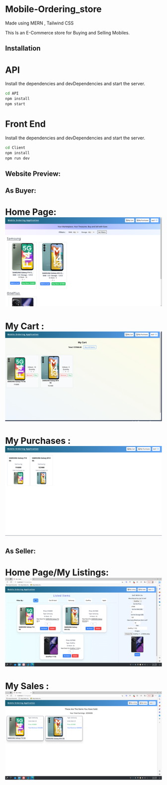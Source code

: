 # Mobile-Ordering_store
Made using MERN , Tailwind CSS

This Is an E-Commerce store for Buying and Selling Mobiles.


## Installation

# API
Install the dependencies and devDependencies and start the server.

```sh
cd API
npm install
npm start
```


# Front End
Install the dependencies and devDependencies and start the server.

```sh
cd Client
npm install
npm run dev
```

## Website Preview:

## As Buyer:
# Home Page: ![alt text](https://github.com/Tarundeep-saini/Mobile-Ordering_store/blob/main/Resurces/buyer/1.png?raw=true)
# My Cart : ![alt text](https://github.com/Tarundeep-saini/Mobile-Ordering_store/blob/main/Resurces/buyer/2.png?raw=true)
# My Purchases : ![alt text](https://github.com/Tarundeep-saini/Mobile-Ordering_store/blob/main/Resurces/buyer/3.png?raw=true)

## As Seller:
# Home Page/My Listings: ![alt text](https://github.com/Tarundeep-saini/Mobile-Ordering_store/blob/main/Resurces/seller/1.png?raw=true)
# My Sales : ![alt text](https://github.com/Tarundeep-saini/Mobile-Ordering_store/blob/main/Resurces/seller/2.png?raw=true)
